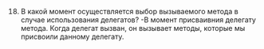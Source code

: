 18) В какой момент осуществляется выбор вызываемого метода в случае использования делегатов?
-В момент присваивния делегату метода. Когда делегат вызван, он вызывает методы, которые мы присвоили данному делегату.
